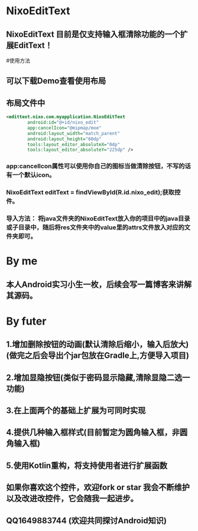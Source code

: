 # NixoEditText
## NixoEditText 目前是仅支持输入框清除功能的一个扩展EditText！

#使用方法
## 可以下载Demo查看使用布局

## 布局文件中
```xml 
<edittext.nixo.com.myapplication.NixoEditText
        android:id="@+id/nixo_edit"
        app:cancelIcon="@mipmap/moe"
        android:layout_width="match_parent"
        android:layout_height="60dp"
        tools:layout_editor_absoluteX="0dp"
        tools:layout_editor_absoluteY="225dp" />
```
### app:cancelIcon属性可以使用你自己的图标当做清除按钮，不写的话有一个默认icon。
###  NixoEditText editText = findViewById(R.id.nixo_edit);获取控件。
### 导入方法： 将java文件夹的NixoEditText放入你的项目中的java目录或子目录中，随后将res文件夹中的value里的attrs文件放入对应的文件夹即可。


# By me
## 本人Android实习小生一枚，后续会写一篇博客来讲解其源码。


# By futer
## 1.增加删除按钮的动画(默认清除后缩小，输入后放大)(做完之后会导出个jar包放在Gradle上,方便导入项目)
## 2.增加显隐按钮(类似于密码显示隐藏,清除显隐二选一功能)
## 3.在上面两个的基础上扩展为可同时实现
## 4.提供几种输入框样式(目前暂定为圆角输入框，非圆角输入框)
## 5.使用Kotlin重构，将支持使用者进行扩展函数

## 如果你喜欢这个控件，欢迎fork or star 我会不断维护以及改进改控件，它会随我一起进步。
## QQ1649883744 (欢迎共同探讨Android知识)
